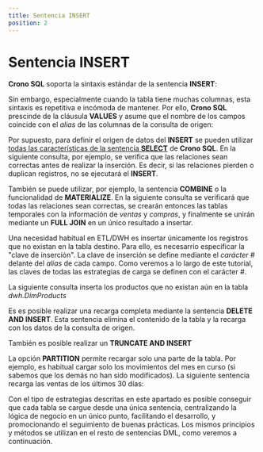 ```yaml
---
title: Sentencia INSERT
position: 2
---
```


# Sentencia INSERT

**Crono SQL** soporta la sintaxis estándar de la sentencia **INSERT**:

Sin embargo, especialmente cuando la tabla tiene muchas columnas, esta sintaxis es repetitiva e incómoda de mantener.  Por ello, **Crono SQL** prescinde de la cláusula **VALUES** y asume que el nombre de los campos coincide con el *alias* de las columnas de la consulta de origen:



Por supuesto, para definir el  origen de datos del **INSERT** se pueden utilizar [todas las características de la sentencia **SELECT**](#sentencia-select) de **Crono SQL**. En la siguiente consulta, por ejemplo, se verifica que las relaciones sean correctas antes de realizar la inserción. Es decir, si las relaciones pierden o duplican registros,  no se ejecutará el **INSERT**.    



También se puede utilizar, por ejemplo, la sentencia **COMBINE** o la funcionalidad de **MATERIALIZE**. En la siguiente consulta se verificará que todas las relaciones sean correctas, se crearán entonces las tablas temporales con la información de *ventas* y *compras*, y finalmente se unirán mediante un **FULL JOIN** en un único resultado a insertar.


Una necesidad habitual en ETL/DWH es insertar únicamente los registros que no existan en la tabla destino. Para ello, es necesarrio especificar la "clave de inserción". La clave de inserción se define mediante el *carácter #* delante del  *alias* de cada campo. Como veremos a lo largo de este tutorial, las claves de todas las estrategias de carga se definen con el carácter #.

La siguiente consulta inserta los productos que no existan aún en la tabla *dwh.DimProducts*


Es es posible realizar una recarga completa mediante la sentencia **DELETE AND INSERT**. Esta sentencia elimina el contenido de la tabla y la recarga con los datos de la consulta de origen. 



También es posible realizar un **TRUNCATE AND INSERT**


La opción **PARTITION** permite recargar solo una parte de la tabla. Por ejemplo, es habitual cargar solo los movimientos del mes en curso (si sabemos que los demás no han sido modificados). La siguiente sentencia recarga las ventas de los últimos 30 días:



Con el tipo de estrategias descritas en este apartado es posible conseguir que cada tabla se cargue desde una única sentencia, centralizando la lógica de negocio en un único punto, facilitando el desarrollo, y promocionando el seguimiento de buenas prácticas. Los mismos principios y métodos se utilizan en el resto de sentencias DML, como veremos a continuación.
